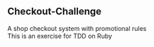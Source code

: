 ## Checkout-Challenge
A shop checkout system with promotional rules  
This is an exercise for TDD on Ruby
